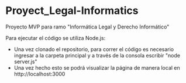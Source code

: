 # Proyect_Legal-Informatics
Proyecto MVP para ramo "Informática Legal y Derecho Informático"

Para ejecutar el código se utiliza Node.js:

- Una vez clonado el repositorio, para correr el código es necesario ingresar a la carpeta principal y a través de la consola escribir "node server.js"
- Una vez hecho esto se podrá visualizar la página de manera local en http://localhost:3000
